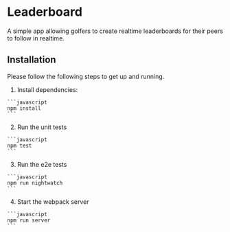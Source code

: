 # Leaderboard

A simple app allowing golfers to create realtime leaderboards 
for their peers to follow in realtime.

## Installation

Please follow the following steps to get up and running.

  1. Install dependencies:

    ```javascript
    npm install
    ```

  2. Run the unit tests

    ```javascript
    npm test
    ```

  3. Run the e2e tests

    ```javascript
    npm run nightwatch
    ```

  4. Start the webpack server

    ```javascript
    npm run server
    ```


